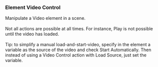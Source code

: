 ### Element Video Control

Manipulate a Video element in a scene.\
\
Not all actions are possible at all times. For instance, Play is not
possible until the video has loaded.\
\
Tip: to simplify a manual load-and-start-video, specify in the element a
variable as the source of the video and check Start Automatically. Then
instead of using a Video Control action with Load Source, just set the
variable.
